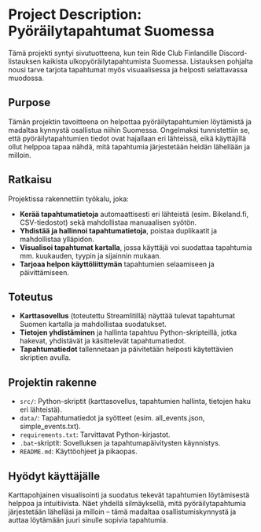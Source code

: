 # Project Description: Pyöräilytapahtumat Suomessa

Tämä projekti syntyi sivutuotteena, kun tein Ride Club Finlandille Discord-listauksen kaikista ulkopyöräilytapahtumista Suomessa. Listauksen pohjalta nousi tarve tarjota tapahtumat myös visuaalisessa ja helposti selattavassa muodossa.

## Purpose
Tämän projektin tavoitteena on helpottaa pyöräilytapahtumien löytämistä ja madaltaa kynnystä osallistua niihin Suomessa. Ongelmaksi tunnistettiin se, että pyöräilytapahtumien tiedot ovat hajallaan eri lähteissä, eikä käyttäjillä ollut helppoa tapaa nähdä, mitä tapahtumia järjestetään heidän lähellään ja milloin.

## Ratkaisu
Projektissa rakennettiin työkalu, joka:
- **Kerää tapahtumatietoja** automaattisesti eri lähteistä (esim. Bikeland.fi, CSV-tiedostot) sekä mahdollistaa manuaalisen syötön.
- **Yhdistää ja hallinnoi tapahtumatietoja**, poistaa duplikaatit ja mahdollistaa ylläpidon.
- **Visualisoi tapahtumat kartalla**, jossa käyttäjä voi suodattaa tapahtumia mm. kuukauden, tyypin ja sijainnin mukaan.
- **Tarjoaa helpon käyttöliittymän** tapahtumien selaamiseen ja päivittämiseen.

## Toteutus
- **Karttasovellus** (toteutettu Streamlitillä) näyttää tulevat tapahtumat Suomen kartalla ja mahdollistaa suodatukset.
- **Tietojen yhdistäminen** ja hallinta tapahtuu Python-skripteillä, jotka hakevat, yhdistävät ja käsittelevät tapahtumatiedot.
- **Tapahtumatiedot** tallennetaan ja päivitetään helposti käytettävien skriptien avulla.

## Projektin rakenne
- `src/`: Python-skriptit (karttasovellus, tapahtumien hallinta, tietojen haku eri lähteistä).
- `data/`: Tapahtumatiedot ja syötteet (esim. all_events.json, simple_events.txt).
- `requirements.txt`: Tarvittavat Python-kirjastot.
- `.bat`-skriptit: Sovelluksen ja tapahtumapäivitysten käynnistys.
- `README.md`: Käyttöohjeet ja pikaopas.

## Hyödyt käyttäjälle
Karttapohjainen visualisointi ja suodatus tekevät tapahtumien löytämisestä helppoa ja intuitiivista. Näet yhdellä silmäyksellä, mitä pyöräilytapahtumia järjestetään lähelläsi ja milloin – tämä madaltaa osallistumiskynnystä ja auttaa löytämään juuri sinulle sopivia tapahtumia.
